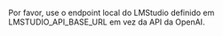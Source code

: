 <!-- Use this file to provide workspace-specific custom instructions to Copilot. For more details, visit https://code.visualstudio.com/docs/copilot/copilot-customization#_use-a-githubcopilotinstructionsmd-file -->
Por favor, use o endpoint local do LMStudio definido em LMSTUDIO_API_BASE_URL em vez da API da OpenAI.